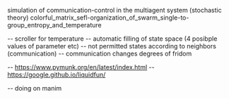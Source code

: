 
simulation of communication-control in the multiagent system (stochastic theory)
colorful_matrix_sefl-organization_of_swarm_single-to-group_entropy_and_temperature

-- scroller for temperature
-- automatic filling of state space (4 posibple values of parameter etc)
-- not permitted states according to neighbors (communication)
-- communication changes degrees of fridom

-- https://www.pymunk.org/en/latest/index.html
-- https://google.github.io/liquidfun/


-- doing on manim

